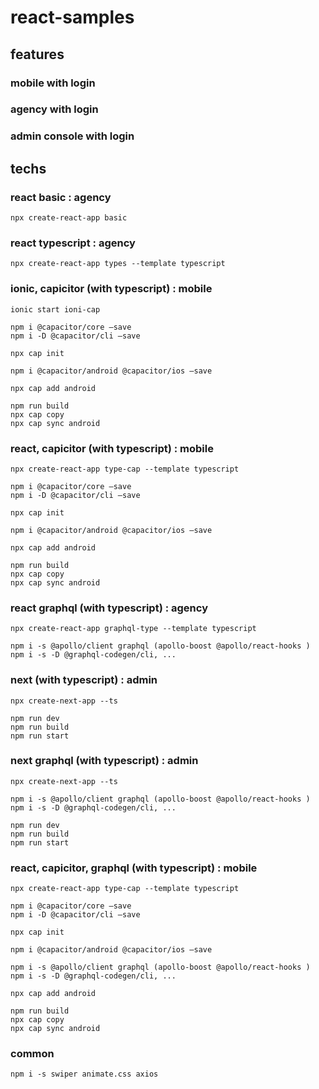 # react-samples

## features
### mobile with login
### agency with login
### admin console with login

## techs

### react basic : agency
```
npx create-react-app basic
```

### react typescript : agency
```
npx create-react-app types --template typescript
```

### ionic, capicitor (with typescript) : mobile
```
ionic start ioni-cap

npm i @capacitor/core –save
npm i -D @capacitor/cli –save

npx cap init

npm i @capacitor/android @capacitor/ios –save

npx cap add android

npm run build
npx cap copy
npx cap sync android
```

### react, capicitor (with typescript) : mobile
```
npx create-react-app type-cap --template typescript

npm i @capacitor/core –save
npm i -D @capacitor/cli –save

npx cap init

npm i @capacitor/android @capacitor/ios –save

npx cap add android

npm run build
npx cap copy
npx cap sync android
```

### react graphql (with typescript) : agency
```
npx create-react-app graphql-type --template typescript

npm i -s @apollo/client graphql (apollo-boost @apollo/react-hooks )
npm i -s -D @graphql-codegen/cli, ...
```

### next (with typescript) : admin
```
npx create-next-app --ts

npm run dev
npm run build
npm run start
```

### next graphql (with typescript) : admin
```
npx create-next-app --ts

npm i -s @apollo/client graphql (apollo-boost @apollo/react-hooks )
npm i -s -D @graphql-codegen/cli, ...

npm run dev
npm run build
npm run start
```

### react, capicitor, graphql (with typescript) : mobile
```
npx create-react-app type-cap --template typescript

npm i @capacitor/core –save
npm i -D @capacitor/cli –save

npx cap init

npm i @capacitor/android @capacitor/ios –save

npm i -s @apollo/client graphql (apollo-boost @apollo/react-hooks )
npm i -s -D @graphql-codegen/cli, ...

npx cap add android

npm run build
npx cap copy
npx cap sync android
```

### common
```
npm i -s swiper animate.css axios
```